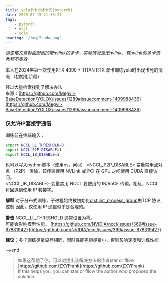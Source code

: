 ```yaml
---
title: yolo多卡训练卡死(pytorch)
date: 2025-07-15 21:36:21
tags:
    - pytorch
    - nccl
    - yolo
headimg: '/img/2cuda.png'
---
```


*请忽略文章封面配图的带nvlink的多卡，实际情况是无nvlink，有nvlink的多卡该教程不奏效*

<!-- more -->

本人在2024年第一次使用RTX 4090 + TITAN RTX 双卡训练yolo时出现卡死的情况
（初始化阶段） 

经过大量检索找到了解决办法  
来源：[https://github.com/Megvii-BaseDetection/YOLOX/issues/1289#issuecomment-1409988436](https://github.com/Megvii-BaseDetection/YOLOX/issues/1289#issuecomment-1409988436)
### 仅允许IP套接字通信
训练前在终端输入：
```bash
export NCCL_LL_THRESHOLD=0
export NCCL_P2P_DISABLE=1
export NCCL_IB_DISABLE=1
```
也可以写入python脚本（使用os，问ai）
<NCCL_P2P_DISABLE> 变量禁用点对点 （P2P） 传输，该传输使用 NVLink 或 PCI 在 GPU 之间使用 CUDA 直接访问。  
<NCCL_IB_DISABLE> 变量禁用 NCCL 要使用的 IB/RoCE 传输。相反，NCCL 将回退到使用 IP 套接字。  

**解释**
对于分布式训练，子进程始终被初始化[dist.init_process_group](https://github.com/Megvii-BaseDetection/YOLOX/blob/f5331eaac5c03f73f59274522fe0507a030c5386/yolox/core/launch.py#L186-L190)由TCP 协议控制
因此，仅使用 IP 通信似乎是合理的。 

**警告**
NCCL_LL_THRESHOLD 通常设置为零。  
可能会影响模型性能。
[https://github.com/NVIDIA/nccl/issues/369#issue-678319427](https://github.com/NVIDIA/nccl/issues/369#issue-678319427)  

**建议**：多卡训练尽量显存相同，同时性能差距尽量小，否则影响速度和训练性能

-->end

>如果这帮助了你，可以对提出该解决方法的作者star or fllow [https://github.com/ZXYFrank](https://github.com/ZXYFrank)  
If this helps you, you can star or fllow the author who proposed the solution